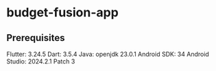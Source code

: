 # budget-fusion-app

## Prerequisites

Flutter: 3.24.5
Dart:  3.5.4
Java: openjdk 23.0.1
Android SDK: 34
Android Studio: 2024.2.1 Patch 3
